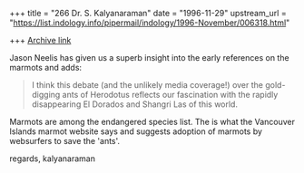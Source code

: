 +++
title = "266 Dr. S. Kalyanaraman"
date = "1996-11-29"
upstream_url = "https://list.indology.info/pipermail/indology/1996-November/006318.html"

+++
[Archive link](https://list.indology.info/pipermail/indology/1996-November/006318.html)

Jason Neelis has given us a superb insight into the early references on
the marmots and adds:

>I think this debate (and the unlikely media coverage!) over the
>gold-digging ants of Herodotus reflects our fascination with the rapidly
>disappearing El Dorados and Shangri Las of this world.

Marmots are among the endangered species list. The is what the
Vancouver Islands marmot website says and suggests adoption
of marmots by websurfers to save the 'ants'.

regards, kalyanaraman





